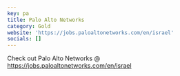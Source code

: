 ```yaml
---
key: pa
title: Palo Alto Networks
category: Gold
website: 'https://jobs.paloaltonetworks.com/en/israel'
socials: []
---
```


Check out Palo Alto Networks @ https://jobs.paloaltonetworks.com/en/israel